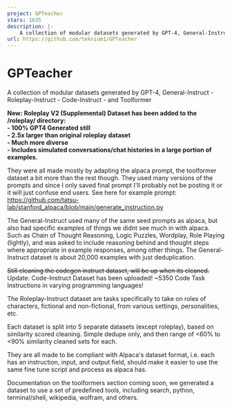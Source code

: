```yaml
---
project: GPTeacher
stars: 1635
description: |-
    A collection of modular datasets generated by GPT-4, General-Instruct - Roleplay-Instruct - Code-Instruct - and Toolformer
url: https://github.com/teknium1/GPTeacher
---
```


# GPTeacher
A collection of modular datasets generated by GPT-4, General-Instruct - Roleplay-Instruct - Code-Instruct - and Toolformer

**New: Roleplay V2 (Supplemental) Dataset has been added to the /roleplay/ directory:**  
**- 100% GPT4 Generated still**   
**- 2.5x larger than original roleplay dataset**  
**- Much more diverse**  
**- Includes simulated conversations/chat histories in a large portion of examples.**  

They were all made mostly by adapting the alpaca prompt, the toolformer dataset a bit more than the rest though. They used many versions of the prompts and since I only saved final prompt I'll probably not be posting it or it will just confuse end users. See here for example prompt: https://github.com/tatsu-lab/stanford_alpaca/blob/main/generate_instruction.py

The General-Instruct used many of the same seed prompts as alpaca, but also had specific examples of things we didnt see much in with alpaca. Such as Chain of Thought Reasoning, Logic Puzzles, Wordplay, Role Playing (lightly), and was asked to include reasoning behind and thought steps where appropriate in example responses, among other things. 
The General-Instruct dataset is about 20,000 examples with just deduplication.

~~Still cleaning the codegen instruct dataset, will be up when its cleaned.~~  
Update: Code-Instruct Dataset has been uploaded! ~5350 Code Task Instructions in varying programming languages!

The Roleplay-Instruct dataset are tasks specifically to take on roles of characters, fictional and non-fictional, from various settings, personalities, etc.

Each dataset is split into 5 separate datasets (except roleplay), based on similarity scored cleaning. Simple dedupe only, and then range of <60% to <90% similarity cleaned sets for each.

They are all made to be compliant with Alpaca's dataset format, i.e. each has an instruction, input, and output field, should make it easier to use the same fine tune script and process as alpaca has.

Documentation on the toolformers section coming soon, we generated a dataset to use a set of predefined tools, including search, python, terminal/shell, wikipedia, wolfram, and others.

